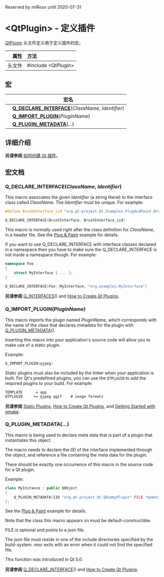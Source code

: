 Reserved by miRoox until 2020-07-31

# \<QtPlugin\> - 定义插件

[QtPlugin](https://doc.qt.io/qt-5/qmake-variable-reference.html#qtplugin) 头文件定义用于定义插件的宏。

| 属性   | 方法                   |
| -----: | :--------------------- |
| 头文件 | \#include \<QtPlugin\> |



## 宏

|      | 宏名                                                         |
| ---- | ------------------------------------------------------------ |
|      | **[Q_DECLARE_INTERFACE](https://doc.qt.io/qt-5/qtplugin.html#Q_DECLARE_INTERFACE)**(*ClassName*, *Identifier*) |
|      | **[Q_IMPORT_PLUGIN](https://doc.qt.io/qt-5/qtplugin.html#Q_IMPORT_PLUGIN)**(*PluginName*) |
|      | **[Q_PLUGIN_METADATA](https://doc.qt.io/qt-5/qtplugin.html#Q_PLUGIN_METADATA)**(*...*) |



## 详细介绍

**另请参阅** [如何创建 Qt 插件](https://doc.qt.io/qt-5/plugins-howto.html)。

## 宏文档

### Q_DECLARE_INTERFACE(*ClassName*, *Identifier*)

This macro associates the given *Identifier* (a string literal) to the interface class called *ClassName*. The *Identifier* must be unique. For example:

```cpp
#define BrushInterface_iid "org.qt-project.Qt.Examples.PlugAndPaint.BrushInterface/1.0"

Q_DECLARE_INTERFACE(BrushInterface, BrushInterface_iid)
```

This macro is normally used right after the class definition for *ClassName*, in a header file. See the [Plug & Paint](https://doc.qt.io/qt-5/qtwidgets-tools-plugandpaint-app-example.html) example for details.

If you want to use Q_DECLARE_INTERFACE with interface classes declared in a namespace then you have to make sure the Q_DECLARE_INTERFACE is not inside a namespace though. For example:

```cpp
namespace Foo
{
    struct MyInterface { ... };
}

Q_DECLARE_INTERFACE(Foo::MyInterface, "org.examples.MyInterface")
```

**另请参阅** [Q_INTERFACES](https://doc.qt.io/qt-5/qobject.html#Q_INTERFACES)() and [How to Create Qt Plugins](https://doc.qt.io/qt-5/plugins-howto.html).

### Q_IMPORT_PLUGIN(*PluginName*)

This macro imports the plugin named *PluginName*, which corresponds with the name of the class that declares metadata for the plugin with [Q_PLUGIN_METADATA](https://doc.qt.io/qt-5/qtplugin.html#Q_PLUGIN_METADATA)().

Inserting this macro into your application's source code will allow you to make use of a static plugin.

Example:

```cpp
Q_IMPORT_PLUGIN(qjpeg)
```

Static plugins must also be included by the linker when your application is built. For Qt's predefined plugins, you can use the `QTPLUGIN` to add the required plugins to your build. For example:

```qmake
TEMPLATE      = app
QTPLUGIN     += qjpeg qgif    # image formats
```

**另请参阅** [Static Plugins](https://doc.qt.io/qt-5/plugins-howto.html#static-plugins), [How to Create Qt Plugins](https://doc.qt.io/qt-5/plugins-howto.html), and [Getting Started with qmake](https://doc.qt.io/qt-5/qmake-tutorial.html).

### Q_PLUGIN_METADATA(*...*)

This macro is being used to declare meta data that is part of a plugin that instantiates this object.

The macro needs to declare the IID of the interface implemented through the object, and reference a file containing the meta data for the plugin.

There should be exactly one occurrence of this macro in the source code for a Qt plugin.

Example:

```cpp
class MyInstance : public QObject
{
    Q_PLUGIN_METADATA(IID "org.qt-project.Qt.QDummyPlugin" FILE "mymetadata.json")
};
```

See the [Plug & Paint](https://doc.qt.io/qt-5/qtwidgets-tools-plugandpaint-app-example.html) example for details.

Note that the class this macro appears on must be default-constructible.

FILE is optional and points to a json file.

The json file must reside in one of the include directories specified by the build-system. moc exits with an error when it could not find the specified file.

This function was introduced in Qt 5.0.

**另请参阅** [Q_DECLARE_INTERFACE](https://doc.qt.io/qt-5/qtplugin.html#Q_DECLARE_INTERFACE)() and [How to Create Qt Plugins](https://doc.qt.io/qt-5/plugins-howto.html).